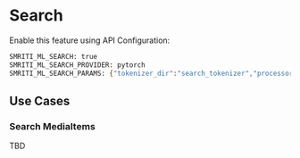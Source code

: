 # Search
Enable this feature using API Configuration:
```bash
SMRITI_ML_SEARCH: true
SMRITI_ML_SEARCH_PROVIDER: pytorch
SMRITI_ML_SEARCH_PARAMS: {"tokenizer_dir":"search_tokenizer","processor_dir":"search_processor","text_file":"search_text_v240624.pt","vision_file":"search_vision_v240624.pt"}
```

## Use Cases

### Search MediaItems
TBD